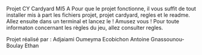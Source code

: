 Projet CY Cardyard MI5 A
Pour que le projet fonctionne, il vous suffit de tout installer mis à part les fichiers projet, projet cardyard, regles et le readme. 
Allez ensuite dans un terminal et lancez le ! Amusez vous !
Pour toute informaton concernant les règles du jeu, allez consulter regles.

Projet réalisé par :
  Adjaiami Oumeyma 
  Ecobichon Antoine 
  Gnassounou-Boulay Ethan
